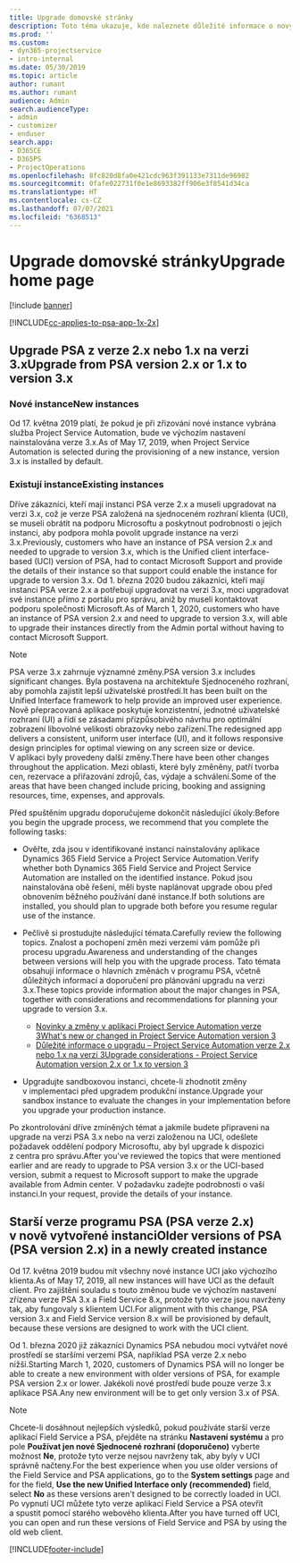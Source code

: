 ```yaml
---
title: Upgrade domovské stránky
description: Toto téma ukazuje, kde naleznete důležité informace o nových a změněných funkcích aplikace Dynamics 365 Project Service Automation a o procesu upgradu na nejnovější verzi.
ms.prod: ''
ms.custom:
- dyn365-projectservice
- intro-internal
ms.date: 05/30/2019
ms.topic: article
author: rumant
ms.author: rumant
audience: Admin
search.audienceType:
- admin
- customizer
- enduser
search.app:
- D365CE
- D365PS
- ProjectOperations
ms.openlocfilehash: 8fc820d8fa0e421cdc963f391133e7311de96982
ms.sourcegitcommit: 0fafe022731f0e1e8693382ff906e3f8541d34ca
ms.translationtype: HT
ms.contentlocale: cs-CZ
ms.lasthandoff: 07/07/2021
ms.locfileid: "6368513"
---
```

# <a name="upgrade-home-page"></a><span data-ttu-id="8181d-103">Upgrade domovské stránky</span><span class="sxs-lookup"><span data-stu-id="8181d-103">Upgrade home page</span></span>

[!include [banner](../includes/psa-now-project-operations.md)]

[!INCLUDE[cc-applies-to-psa-app-1x-2x](../includes/cc-applies-to-psa-app-1x-2x.md)]

## <a name="upgrade-from-psa-version-2x-or-1x-to-version-3x"></a><span data-ttu-id="8181d-104">Upgrade PSA z verze 2.x nebo 1.x na verzi 3.x</span><span class="sxs-lookup"><span data-stu-id="8181d-104">Upgrade from PSA version 2.x or 1.x to version 3.x</span></span>

### <a name="new-instances"></a><span data-ttu-id="8181d-105">Nové instance</span><span class="sxs-lookup"><span data-stu-id="8181d-105">New instances</span></span>

<span data-ttu-id="8181d-106">Od 17. května 2019 platí, že pokud je při zřizování nové instance vybrána služba Project Service Automation, bude ve výchozím nastavení nainstalována verze 3.x.</span><span class="sxs-lookup"><span data-stu-id="8181d-106">As of May 17, 2019, when Project Service Automation is selected during the provisioning of a new instance, version 3.x is installed by default.</span></span>

### <a name="existing-instances"></a><span data-ttu-id="8181d-107">Existují instance</span><span class="sxs-lookup"><span data-stu-id="8181d-107">Existing instances</span></span>

<span data-ttu-id="8181d-108">Dříve zákazníci, kteří mají instanci PSA verze 2.x a museli upgradovat na verzi 3.x, což je verze PSA založená na sjednoceném rozhraní klienta (UCI), se museli obrátit na podporu Microsoftu a poskytnout podrobnosti o jejich instanci, aby podpora mohla povolit upgrade instance na verzi 3.x.</span><span class="sxs-lookup"><span data-stu-id="8181d-108">Previously, customers who have an instance of PSA version 2.x and needed to upgrade to version 3.x, which is the Unified client interface-based (UCI) version of PSA, had to contact Microsoft Support and provide the details of their instance so that support could enable the instance for upgrade to version 3.x.</span></span> <span data-ttu-id="8181d-109">Od 1. března 2020 budou zákazníci, kteří mají instanci PSA verze 2.x a potřebují upgradovat na verzi 3.x, moci upgradovat své instance přímo z portálu pro správu, aniž by museli kontaktovat podporu společnosti Microsoft.</span><span class="sxs-lookup"><span data-stu-id="8181d-109">As of March 1, 2020, customers who have an instance of PSA version 2.x and need to upgrade to version 3.x, will able to upgrade their instances directly from the Admin portal without having to contact Microsoft Support.</span></span>  

> [!NOTE]
> <span data-ttu-id="8181d-110">PSA verze 3.x zahrnuje významné změny.</span><span class="sxs-lookup"><span data-stu-id="8181d-110">PSA version 3.x includes significant changes.</span></span> <span data-ttu-id="8181d-111">Byla postavena na architektuře Sjednoceného rozhraní, aby pomohla zajistit lepší uživatelské prostředí.</span><span class="sxs-lookup"><span data-stu-id="8181d-111">It has been built on the Unified Interface framework to help provide an improved user experience.</span></span> <span data-ttu-id="8181d-112">Nově přepracovaná aplikace poskytuje konzistentní, jednotné uživatelské rozhraní (UI) a řídí se zásadami přizpůsobivého návrhu pro optimální zobrazení libovolné velikosti obrazovky nebo zařízení.</span><span class="sxs-lookup"><span data-stu-id="8181d-112">The redesigned app delivers a consistent, uniform user interface (UI), and it follows responsive design principles for optimal viewing on any screen size or device.</span></span> <span data-ttu-id="8181d-113">V aplikaci byly provedeny další změny.</span><span class="sxs-lookup"><span data-stu-id="8181d-113">There have been other changes throughout the application.</span></span> <span data-ttu-id="8181d-114">Mezi oblasti, které byly změněny, patří tvorba cen, rezervace a přiřazování zdrojů, čas, výdaje a schválení.</span><span class="sxs-lookup"><span data-stu-id="8181d-114">Some of the areas that have been changed include pricing, booking and assigning resources, time, expenses, and approvals.</span></span>

<span data-ttu-id="8181d-115">Před spuštěním upgradu doporučujeme dokončit následující úkoly:</span><span class="sxs-lookup"><span data-stu-id="8181d-115">Before you begin the upgrade process, we recommend that you complete the following tasks:</span></span>

- <span data-ttu-id="8181d-116">Ověřte, zda jsou v identifikované instanci nainstalovány aplikace Dynamics 365 Field Service a Project Service Automation.</span><span class="sxs-lookup"><span data-stu-id="8181d-116">Verify whether both Dynamics 365 Field Service and Project Service Automation are installed on the identified instance.</span></span> <span data-ttu-id="8181d-117">Pokud jsou nainstalována obě řešení, měli byste naplánovat upgrade obou před obnovením běžného používání dané instance.</span><span class="sxs-lookup"><span data-stu-id="8181d-117">If both solutions are installed, you should plan to upgrade both before you resume regular use of the instance.</span></span>
- <span data-ttu-id="8181d-118">Pečlivě si prostudujte následující témata.</span><span class="sxs-lookup"><span data-stu-id="8181d-118">Carefully review the following topics.</span></span> <span data-ttu-id="8181d-119">Znalost a pochopení změn mezi verzemi vám pomůže při procesu upgradu.</span><span class="sxs-lookup"><span data-stu-id="8181d-119">Awareness and understanding of the changes between versions will help you with the upgrade process.</span></span> <span data-ttu-id="8181d-120">Tato témata obsahují informace o hlavních změnách v programu PSA, včetně důležitých informací a doporučení pro plánování upgradu na verzi 3.x.</span><span class="sxs-lookup"><span data-stu-id="8181d-120">These topics provide information about the major changes in PSA, together with considerations and recommendations for planning your upgrade to version 3.x.</span></span>

    - [<span data-ttu-id="8181d-121">Novinky a změny v aplikaci Project Service Automation verze 3</span><span class="sxs-lookup"><span data-stu-id="8181d-121">What's new or changed in Project Service Automation version 3</span></span>](whats-new-changed-v3.md)
    - [<span data-ttu-id="8181d-122">Důležité informace o upgradu – Project Service Automation verze 2.x nebo 1.x na verzi 3</span><span class="sxs-lookup"><span data-stu-id="8181d-122">Upgrade considerations - Project Service Automation version 2.x or 1.x to version 3</span></span>](upgrade-v3.md)

- <span data-ttu-id="8181d-123">Upgradujte sandboxovou instanci, chcete-li zhodnotit změny v implementaci před upgradem produkční instance.</span><span class="sxs-lookup"><span data-stu-id="8181d-123">Upgrade your sandbox instance to evaluate the changes in your implementation before you upgrade your production instance.</span></span>

<span data-ttu-id="8181d-124">Po zkontrolování dříve zmíněných témat a jakmile budete připraveni na upgrade na verzi PSA 3.x nebo na verzi založenou na UCI, odešlete požadavek oddělení podpory Microsoftu, aby byl upgrade k dispozici z centra pro správu.</span><span class="sxs-lookup"><span data-stu-id="8181d-124">After you've reviewed the topics that were mentioned earlier and are ready to upgrade to PSA version 3.x or the UCI-based version, submit a request to Microsoft support to make the upgrade available from Admin center.</span></span> <span data-ttu-id="8181d-125">V požadavku zadejte podrobnosti o vaší instanci.</span><span class="sxs-lookup"><span data-stu-id="8181d-125">In your request, provide the details of your instance.</span></span>

## <a name="older-versions-of-psa-psa-version-2x-in-a-newly-created-instance"></a><span data-ttu-id="8181d-126">Starší verze programu PSA (PSA verze 2.x) v nově vytvořené instanci</span><span class="sxs-lookup"><span data-stu-id="8181d-126">Older versions of PSA (PSA version 2.x) in a newly created instance</span></span>

<span data-ttu-id="8181d-127">Od 17. května 2019 budou mít všechny nové instance UCI jako výchozího klienta.</span><span class="sxs-lookup"><span data-stu-id="8181d-127">As of May 17, 2019, all new instances will have UCI as the default client.</span></span> <span data-ttu-id="8181d-128">Pro zajištění souladu s touto změnou bude ve výchozím nastavení zřízena verze PSA 3.x a Field Service 8.x, protože tyto verze jsou navrženy tak, aby fungovaly s klientem UCI.</span><span class="sxs-lookup"><span data-stu-id="8181d-128">For alignment with this change, PSA version 3.x and Field Service version 8.x will be provisioned by default, because these versions are designed to work with the UCI client.</span></span>

<span data-ttu-id="8181d-129">Od 1. března 2020 již zákazníci Dynamics PSA nebudou moci vytvářet nové prostředí se staršími verzemi PSA, například PSA verze 2.x nebo nižší.</span><span class="sxs-lookup"><span data-stu-id="8181d-129">Starting March 1, 2020, customers of Dynamics PSA will no longer be able to create a new environment with older versions of PSA, for example PSA version 2.x or lower.</span></span> <span data-ttu-id="8181d-130">Jakékoli nové prostředí bude pouze verze 3.x aplikace PSA.</span><span class="sxs-lookup"><span data-stu-id="8181d-130">Any new environment will be to get only version 3.x of PSA.</span></span>

> [!NOTE]
> <span data-ttu-id="8181d-131">Chcete-li dosáhnout nejlepších výsledků, pokud používáte starší verze aplikací Field Service a PSA, přejděte na stránku **Nastavení systému** a pro pole **Používat jen nové Sjednocené rozhraní (doporučeno)** vyberte možnost **Ne**, protože tyto verze nejsou navrženy tak, aby byly v UCI správně načteny.</span><span class="sxs-lookup"><span data-stu-id="8181d-131">For the best experience when you use older versions of the Field Service and PSA applications, go to the **System settings** page and for the field, **Use the new Unified Interface only (recommended)** field, select **No** as these versions aren't designed to be correctly loaded in UCI.</span></span> <span data-ttu-id="8181d-132">Po vypnutí UCI můžete tyto verze aplikací Field Service a PSA otevřít a spustit pomocí starého webového klienta.</span><span class="sxs-lookup"><span data-stu-id="8181d-132">After you have turned off UCI, you can open and run these versions of Field Service and PSA by using the old web client.</span></span> 


[!INCLUDE[footer-include](../includes/footer-banner.md)]